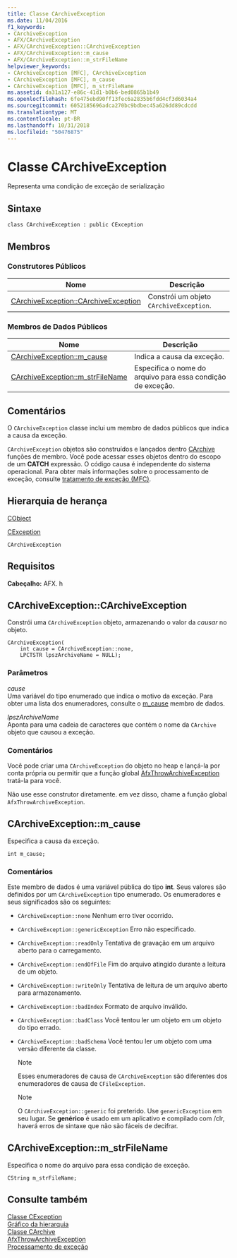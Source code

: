 ```yaml
---
title: Classe CArchiveException
ms.date: 11/04/2016
f1_keywords:
- CArchiveException
- AFX/CArchiveException
- AFX/CArchiveException::CArchiveException
- AFX/CArchiveException::m_cause
- AFX/CArchiveException::m_strFileName
helpviewer_keywords:
- CArchiveException [MFC], CArchiveException
- CArchiveException [MFC], m_cause
- CArchiveException [MFC], m_strFileName
ms.assetid: da31a127-e86c-41d1-b0b6-bed0865b1b49
ms.openlocfilehash: 6fe475ebd90ff13fec6a2835b6fdd4cf3d6034a4
ms.sourcegitcommit: 6052185696adca270bc9bdbec45a626dd89cdcdd
ms.translationtype: MT
ms.contentlocale: pt-BR
ms.lasthandoff: 10/31/2018
ms.locfileid: "50476875"
---
```

# <a name="carchiveexception-class"></a>Classe CArchiveException

Representa uma condição de exceção de serialização

## <a name="syntax"></a>Sintaxe

```
class CArchiveException : public CException
```

## <a name="members"></a>Membros

### <a name="public-constructors"></a>Construtores Públicos

|Nome|Descrição|
|----------|-----------------|
|[CArchiveException::CArchiveException](#carchiveexception)|Constrói um objeto `CArchiveException`.|

### <a name="public-data-members"></a>Membros de Dados Públicos

|Nome|Descrição|
|----------|-----------------|
|[CArchiveException::m_cause](#m_cause)|Indica a causa da exceção.|
|[CArchiveException::m_strFileName](#m_strfilename)|Especifica o nome do arquivo para essa condição de exceção.|

## <a name="remarks"></a>Comentários

O `CArchiveException` classe inclui um membro de dados públicos que indica a causa da exceção.

`CArchiveException` objetos são construídos e lançados dentro [CArchive](../../mfc/reference/carchive-class.md) funções de membro. Você pode acessar esses objetos dentro do escopo de um **CATCH** expressão. O código causa é independente do sistema operacional. Para obter mais informações sobre o processamento de exceção, consulte [tratamento de exceção (MFC)](../../mfc/exception-handling-in-mfc.md).

## <a name="inheritance-hierarchy"></a>Hierarquia de herança

[CObject](../../mfc/reference/cobject-class.md)

[CException](../../mfc/reference/cexception-class.md)

`CArchiveException`

## <a name="requirements"></a>Requisitos

**Cabeçalho:** AFX. h

##  <a name="carchiveexception"></a>  CArchiveException::CArchiveException

Constrói uma `CArchiveException` objeto, armazenando o valor da *causar* no objeto.

```
CArchiveException(
    int cause = CArchiveException::none,
    LPCTSTR lpszArchiveName = NULL);
```

### <a name="parameters"></a>Parâmetros

*cause*<br/>
Uma variável do tipo enumerado que indica o motivo da exceção. Para obter uma lista dos enumeradores, consulte o [m_cause](#m_cause) membro de dados.

*lpszArchiveName*<br/>
Aponta para uma cadeia de caracteres que contém o nome da `CArchive` objeto que causou a exceção.

### <a name="remarks"></a>Comentários

Você pode criar uma `CArchiveException` do objeto no heap e lançá-la por conta própria ou permitir que a função global [AfxThrowArchiveException](../../mfc/reference/exception-processing.md#afxthrowarchiveexception) tratá-la para você.

Não use esse construtor diretamente. em vez disso, chame a função global `AfxThrowArchiveException`.

##  <a name="m_cause"></a>  CArchiveException::m_cause

Especifica a causa da exceção.

```
int m_cause;
```

### <a name="remarks"></a>Comentários

Este membro de dados é uma variável pública do tipo **int**. Seus valores são definidos por um `CArchiveException` tipo enumerado. Os enumeradores e seus significados são os seguintes:

- `CArchiveException::none` Nenhum erro tiver ocorrido.

- `CArchiveException::genericException` Erro não especificado.

- `CArchiveException::readOnly` Tentativa de gravação em um arquivo aberto para o carregamento.

- `CArchiveException::endOfFile` Fim do arquivo atingido durante a leitura de um objeto.

- `CArchiveException::writeOnly` Tentativa de leitura de um arquivo aberto para armazenamento.

- `CArchiveException::badIndex` Formato de arquivo inválido.

- `CArchiveException::badClass` Você tentou ler um objeto em um objeto do tipo errado.

- `CArchiveException::badSchema` Você tentou ler um objeto com uma versão diferente da classe.

    > [!NOTE]
    >  Esses enumeradores de causa de `CArchiveException` são diferentes dos enumeradores de causa de `CFileException`.

    > [!NOTE]
    > O `CArchiveException::generic` foi preterido. Use `genericException` em seu lugar. Se **genérico** é usado em um aplicativo e compilado com /clr, haverá erros de sintaxe que não são fáceis de decifrar.

##  <a name="m_strfilename"></a>  CArchiveException::m_strFileName

Especifica o nome do arquivo para essa condição de exceção.

```
CString m_strFileName;
```

## <a name="see-also"></a>Consulte também

[Classe CException](../../mfc/reference/cexception-class.md)<br/>
[Gráfico da hierarquia](../../mfc/hierarchy-chart.md)<br/>
[Classe CArchive](../../mfc/reference/carchive-class.md)<br/>
[AfxThrowArchiveException](../../mfc/reference/exception-processing.md#afxthrowarchiveexception)<br/>
[Processamento de exceção](../../mfc/reference/exception-processing.md)

